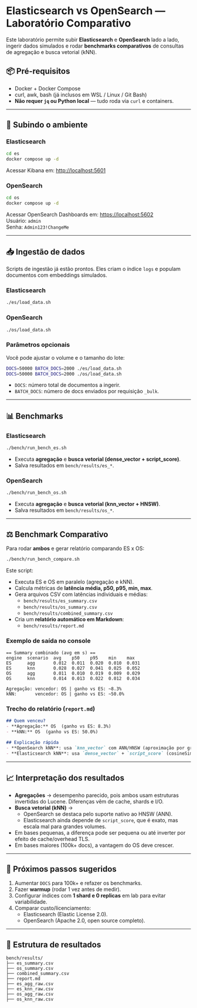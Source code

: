 # Elasticsearch vs OpenSearch — Laboratório Comparativo

Este laboratório permite subir **Elasticsearch** e **OpenSearch** lado a lado, ingerir dados simulados e rodar **benchmarks comparativos** de consultas de agregação e busca vetorial (kNN).

## 📦 Pré-requisitos
- Docker + Docker Compose
- curl, awk, bash (já inclusos em WSL / Linux / Git Bash)
- **Não requer `jq` ou Python local** — tudo roda via `curl` e containers.

---

## 🚀 Subindo o ambiente

### Elasticsearch
```bash
cd es
docker compose up -d
```
Acessar Kibana em: [http://localhost:5601](http://localhost:5601)

### OpenSearch
```bash
cd os
docker compose up -d
```
Acessar OpenSearch Dashboards em: [https://localhost:5602](https://localhost:5602)  
Usuário: `admin`  
Senha: `Admin123!ChangeMe`

---

## 📥 Ingestão de dados

Scripts de ingestão já estão prontos. Eles criam o índice `logs` e populam documentos com embeddings simulados.

### Elasticsearch
```bash
./es/load_data.sh
```

### OpenSearch
```bash
./os/load_data.sh
```

### Parâmetros opcionais
Você pode ajustar o volume e o tamanho do lote:
```bash
DOCS=50000 BATCH_DOCS=2000 ./es/load_data.sh
DOCS=50000 BATCH_DOCS=2000 ./os/load_data.sh
```
- `DOCS`: número total de documentos a ingerir.  
- `BATCH_DOCS`: número de docs enviados por requisição `_bulk`.  

---

## 📊 Benchmarks

### Elasticsearch
```bash
./bench/run_bench_es.sh
```
- Executa **agregação** e **busca vetorial (dense_vector + script_score)**.
- Salva resultados em `bench/results/es_*`.

### OpenSearch
```bash
./bench/run_bench_os.sh
```
- Executa **agregação** e **busca vetorial (knn_vector + HNSW)**.
- Salva resultados em `bench/results/os_*`.

---

## ⚖️ Benchmark Comparativo

Para rodar **ambos** e gerar relatório comparando ES x OS:

```bash
./bench/run_bench_compare.sh
```

Este script:
- Executa ES e OS em paralelo (agregação e kNN).  
- Calcula métricas de **latência média, p50, p95, min, max**.  
- Gera arquivos CSV com latências individuais e médias:  
  - `bench/results/es_summary.csv`  
  - `bench/results/os_summary.csv`  
  - `bench/results/combined_summary.csv`  
- Cria um **relatório automático em Markdown**:  
  - `bench/results/report.md`

### Exemplo de saída no console
```
== Summary combinado (avg em s) ==
engine  scenario  avg    p50    p95    min    max
ES      agg       0.012  0.011  0.020  0.010  0.031
ES      knn       0.028  0.027  0.041  0.025  0.052
OS      agg       0.011  0.010  0.019  0.009  0.029
OS      knn       0.014  0.013  0.022  0.012  0.034

Agregação: vencedor: OS | ganho vs ES: ~8.3%
kNN:       vencedor: OS | ganho vs ES: ~50.0%
```

### Trecho do relatório (`report.md`)
```markdown
## Quem venceu?
- **Agregação:** OS  (ganho vs ES: 8.3%)
- **kNN:** OS  (ganho vs ES: 50.0%)

## Explicação rápida
- **OpenSearch kNN**: usa `knn_vector` com ANN/HNSW (aproximação por grafo), evitando varredura completa → mais rápido em bases grandes.
- **Elasticsearch kNN**: usa `dense_vector` + `script_score` (cosineSimilarity), que é exato mas faz scan de todos os docs → tende a ficar mais lento conforme cresce.
```

---

## 📈 Interpretação dos resultados

- **Agregações** → desempenho parecido, pois ambos usam estruturas invertidas do Lucene. Diferenças vêm de cache, shards e I/O.  
- **Busca vetorial (kNN)** →  
  - OpenSearch se destaca pelo suporte nativo ao HNSW (ANN).  
  - Elasticsearch ainda depende de `script_score`, que é exato, mas escala mal para grandes volumes.  
- Em bases pequenas, a diferença pode ser pequena ou até inverter por efeito de cache/overhead TLS.  
- Em bases maiores (100k+ docs), a vantagem do OS deve crescer.

---

## 🔮 Próximos passos sugeridos

1. Aumentar `DOCS` para 100k+ e refazer os benchmarks.  
2. Fazer **warmup** (rodar 1 vez antes de medir).  
3. Configurar índices com **1 shard e 0 replicas** em lab para evitar variabilidade.  
4. Comparar custo/licenciamento:  
   - Elasticsearch (Elastic License 2.0).  
   - OpenSearch (Apache 2.0, open source completo).  

---

## 📂 Estrutura de resultados

```
bench/results/
├── es_summary.csv
├── os_summary.csv
├── combined_summary.csv
├── report.md
├── es_agg_raw.csv
├── es_knn_raw.csv
├── os_agg_raw.csv
├── os_knn_raw.csv
```
